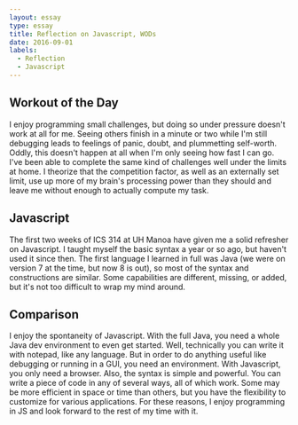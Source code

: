 ```yaml
---
layout: essay
type: essay
title: Reflection on Javascript, WODs
date: 2016-09-01
labels:
  - Reflection
  - Javascript
---
```


## Workout of the Day
I enjoy programming small challenges, but doing so under pressure doesn't work at all for me. Seeing others finish in a minute or two while I'm still debugging leads to feelings of panic, doubt, and plummetting self-worth. Oddly, this doesn't happen at all when I'm only seeing how fast I can go. I've been able to complete the same kind of challenges well under the limits at home. I theorize that the competition factor, as well as an externally set limit, use up more of my brain's processing power than they should and leave me without enough to actually compute my task.

## Javascript
The first two weeks of ICS 314 at UH Manoa have given me a solid refresher on Javascript. I taught myself the basic syntax a year or so ago, but haven't used it since then. The first language I learned in full was Java (we were on version 7 at the time, but now 8 is out), so most of the syntax and constructions are similar. Some capabilities are different, missing, or added, but it's not too difficult to wrap my mind around.

## Comparison
I enjoy the spontaneity of Javascript. With the full Java, you need a whole Java dev environment to even get started. Well, technically you can write it with notepad, like any language. But in order to do anything useful like debugging or running in a GUI, you need an environment. With Javascript, you only need a browser. Also, the syntax is simple and powerful. You can write a piece of code in any of several ways, all of which work. Some may be more efficient in space or time than others, but you have the flexibility to customize for various applications. For these reasons, I enjoy programming in JS and look forward to the rest of my time with it.